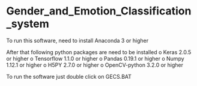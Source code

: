 # Gender_and_Emotion_Classification_system

To run this software, need to install Anaconda 3 or higher

After that following python packages are need to be installed 
 o	Keras 2.0.5 or higher
 o	Tensorflow 1.1.0 or higher
 o	Pandas 0.19.1 or higher
 o	Numpy 1.12.1 or higher
 o	H5PY 2.7.0 or higher
 o	OpenCV-python 3.2.0 or higher


To run the software just double click on GECS.BAT

